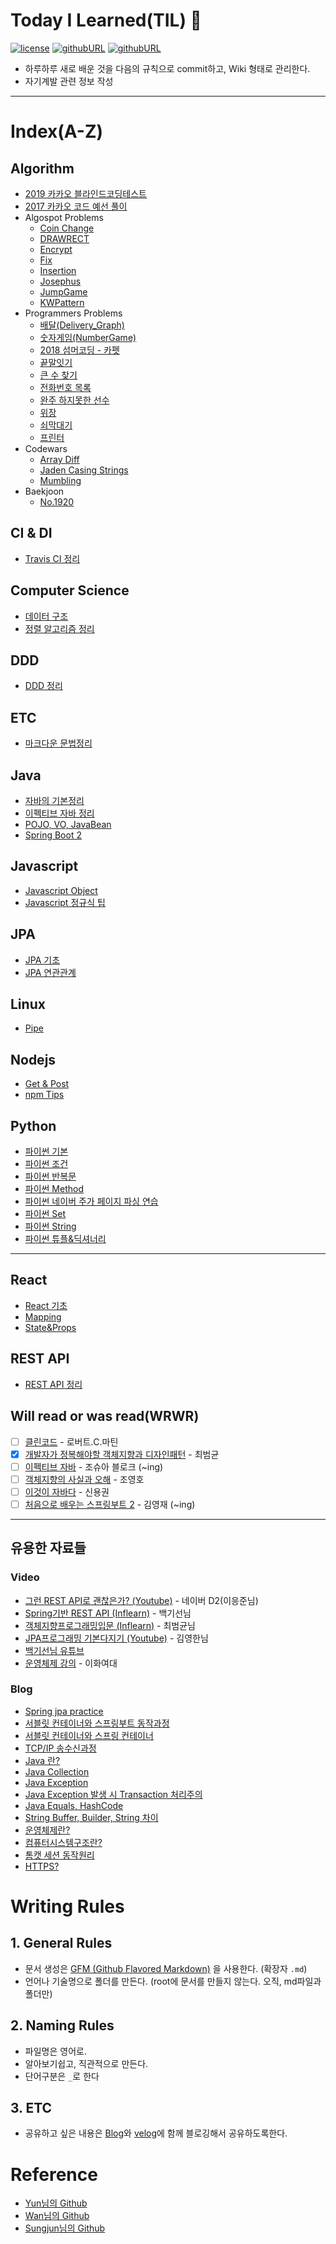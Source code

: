 # Today I Learned(TIL) 📝 
[![license](https://img.shields.io/badge/License-MIT-brightgreen.svg)](./LICENSE)
[![githubURL](https://img.shields.io/badge/Blog-ggomi.github.io-purple.svg)](https://ggomi.github.io)
[![githubURL](https://img.shields.io/badge/Email-dhkdn4042@gmail.com-blue.svg)](mailto:dhkdn4042@gmail.com)

- 하루하루 새로 배운 것을 다음의 규칙으로 commit하고, Wiki 형태로 관리한다.
- 자기계발 관련 정보 작성
---

# Index(A-Z) 

## Algorithm 
- [2019 카카오 블라인드코딩테스트](Algorithm/2019_Kakao_BlindCodingTest.md)
- [2017 카카오 코드 예선 풀이](Algorithm/2017_KakaoCode.md)
- Algospot Problems
  - [Coin Change](Algorithm/Algospot_Coin.md)
  - [DRAWRECT](Algorithm/Algospot_DRAWRECT.md)
  - [Encrypt](Algorithm/Algospot_Encrypt.md)
  - [Fix](Algorithm/Algospot_Fix.md)
  - [Insertion](Algorithm/Algospot_Insertion.md)
  - [Josephus](Algorithm/Algospot_Josephus.md)
  - [JumpGame](Algorithm/Algospot_JUMPGAME.md)
  - [KWPattern](Algorithm/Algospot_KWPattern.md)
- Programmers Problems
  - [배달(Delivery_Graph)](Algorithm/Delivery_Graph.md)
  - [숫자게임(NumberGame)](Algorithm/Number_Game.md)
  - [2018 섬머코딩 - 카펫](Algorithm/2018_Summer_Coding_Carpet.md)
  - [끝말잇기](Algorithm/End_to_End.md)
  - [큰 수 찾기](Algorithm/Programmers_BigNumber.md)
  - [전화번호 목록](Algorithm/Programmers_NumberBook.md)
  - [완주 하지못한 선수](Algorithm/Programmers_NotCompletePerson.md)
  - [위장](Algorithm/Programmers_Camouflage.md)
  - [쇠막대기](Algorithm/Programmers_SteelStick.md)
  - [프린터](Algorithm/Programmers_Printer.md)
- Codewars
  - [Array Diff](Algorithm/Array_diff.md)
  - [Jaden Casing Strings](Algorithm/Jaden_Casing_Strings.md)
  - [Mumbling](Algorithm/Mumbling.md)
- Baekjoon
  - [No.1920](Algorithm/baekjoon_1920.md)
## CI & DI
- [Travis CI 정리](CI&DI/travis_ci.md)

## Computer Science
- [데이터 구조](ComputerScience/Data_Structure.md)
- [정렬 알고리즘 정리](ComputerScience/Sorting_Algorithm.md)

## DDD
- [DDD 정리](Domain_Driven_Design/DDD.md)

## ETC
- [마크다운 문법정리](ETC/markdown_rule.md)

## Java
- [자바의 기본정리](Java/basic_java.md)
- [이펙티브 자바 정리](Java/effective_java.md)
- [POJO, VO, JavaBean](Java/POJO.md)
- [Spring Boot 2](Java/springboot2.md)

## Javascript
- [Javascript Object](Javascript/javascript_Object.md)
- [Javascript 정규식 팁](Javascript/javascript_phonenumber.md)

## JPA
- [JPA 기초](JPA/JPA_Basic.md)
- [JPA 연관관계](JPA/JPA_Relation.md)

## Linux
- [Pipe](/linux/pipe/README.md)

## Nodejs
- [Get & Post](nodejs/get_post.md)
- [npm Tips](nodejs/npm_tip.md)

## Python
- [파이썬 기본](Python/py_first.md)
- [파이썬 조건](Python/py_condition.md)
- [파이썬 반복문](Python/py_loop.md)
- [파이썬 Method](Python/py_method.md)
- [파이썬 네이버 주가 페이지 파싱 연습](Python/py_parsing.md)
- [파이썬 Set](Python/py_set.md)
- [파이썬 String](Python/py_string.md)
- [파이썬 튜플&딕셔너리](Python/py_tuple_dictionary.md)
---

## React
- [React 기초](React/react_start.md)
- [Mapping](React/mapping.md)
- [State&Props](React/state&props.md)

## REST API
- [REST API 정리](REST/RESTAPI.md)

## Will read or was read(WRWR)
- [ ] [클린코드](http://www.yes24.com/24/goods/11681152?scode=032&OzSrank=1) - 로버트.C.마틴
- [x] [개발자가 정복해야할 객체지향과 디자인패턴](http://www.yes24.com/24/goods/9179120?scode=032&OzSrank=1) - 최범균
- [ ] [이펙티브 자바](http://www.yes24.com/24/goods/65551284?scode=032&OzSrank=1) - 조슈아 블로크 (~ing)
- [ ] [객체지향의 사실과 오해](http://www.yes24.com/24/Goods/18249021?Acode=101) - 조영호
- [ ] [이것이 자바다](http://www.yes24.com/Product/Goods/15651484?Acode=101) - 신용권
- [ ] [처음으로 배우는 스프링부트 2](http://www.yes24.com/Product/Goods/64584833?scode=032&OzSrank=1) - 김영재 (~ing)
---

## 유용한 자료들
### Video
- [그런 REST API로 괜찮은가? (Youtube)](https://youtu.be/RP_f5dMoHFc) - 네이버 D2(이응준님)
- [Spring기반 REST API (Inflearn)](https://www.inflearn.com/course/spring_rest-api/) - 백기선님
- [객체지향프로그래밍입문 (Inflearn)](https://www.inflearn.com/course/%EA%B0%9D%EC%B2%B4-%EC%A7%80%ED%96%A5-%ED%94%84%EB%A1%9C%EA%B7%B8%EB%9E%98%EB%B0%8D-%EC%9E%85%EB%AC%B8/) - 최범균님
- [JPA프로그래밍 기본다지기 (Youtube)](https://youtu.be/WfrSN9Z7MiA) - 김영한님
- [백기선님 유튜브](https://www.youtube.com/user/whiteship2000)
- [운영체제 강의](http://www.kocw.net/home/search/kemView.do?kemId=1046323&ar=pop) - 이화여대

### Blog
- [Spring jpa practice](https://cheese10yun.github.io/spring-jpa-best/)
- [서블릿 컨테이너와 스프링부트 동작과정](https://minwan1.github.io/2018/11/21/2018-11-21-jsp-springboot-%EB%8F%99%EC%9E%91%EA%B3%BC%EC%A0%95/)
- [서블릿 컨테이너와 스프링 컨테이너](https://wan-blog.tistory.com/16)
- [TCP/IP 송수신과정](https://wan-blog.tistory.com/44)
- [Java 란?](https://wan-blog.tistory.com/26)
- [Java Collection](https://wan-blog.tistory.com/34)
- [Java Exception](https://wan-blog.tistory.com/12)
- [Java Exception 발생 시 Transaction 처리주의](https://wan-blog.tistory.com/15)
- [Java Equals, HashCode](https://wan-blog.tistory.com/35)
- [String Buffer, Builder, String 차이](https://wan-blog.tistory.com/29)
- [운영체제란?](https://wan-blog.tistory.com/31)
- [컴퓨터시스템구조란?](https://wan-blog.tistory.com/32)
- [톰캣 세션 동작원리](https://wan-blog.tistory.com/8)
- [HTTPS?](https://wan-blog.tistory.com/47)

# Writing Rules

## 1. General Rules
- 문서 생성은 [GFM (Github Flavored Markdown)](https://help.github.com/articles/github-flavored-markdown/) 을 사용한다. (확장자 `.md`)
- 언어나 기술명으로 폴더를 만든다. (root에 문서를 만들지 않는다. 오직, md파일과 폴더만)

## 2. Naming Rules
- 파일명은 영어로.
- 알아보기쉽고, 직관적으로 만든다.
- 단어구분은 `_`로 한다

## 3. ETC
- 공유하고 싶은 내용은 [Blog](https://ggomi.github.io/)와 [velog](https://velog.io/@essri)에 함께 블로깅해서 공유하도록한다.

# Reference
- [Yun님의 Github](https://github.com/cheese10yun)
- [Wan님의 Github](https://github.com/minwan1)
- [Sungjun님의 Github](https://github.com/gwonsungjun)